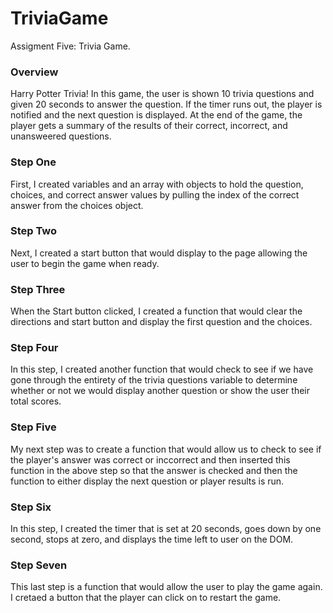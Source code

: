 # TriviaGame
Assigment Five: Trivia Game.

### Overview

Harry Potter Trivia! In this game, the user is shown 10 trivia questions and given 20 seconds to answer the question. If the timer runs out, the player is notified and the next question is displayed. At the end of the game, the player gets a summary of the results of their correct, incorrect, and unansweered questions. 

### Step One

First, I created variables and an array with objects to hold the question, choices, and correct answer values by pulling the index of the correct answer from the choices object.

### Step Two

Next, I created a start button that would display to the page allowing the user to begin the game when ready. 

### Step Three

When the Start button clicked, I created a function that would clear the directions and start button and display the first question and the choices.

### Step Four

In this step, I created another function that would check to see if we have gone through the entirety of the trivia questions variable to determine whether or not we would display another question or show the user their total scores. 

### Step Five 

My next step was to create a function that would allow us to check to see if the player's answer was correct or inccorrect and then inserted this function in the above step so that the answer is checked and then the function to either display the next question or player results is run.

### Step Six

In this step, I created the timer that is set at 20 seconds, goes down by one second, stops at zero, and displays the time left to user on the DOM. 

### Step Seven

This last step is a function that would allow the user to play the game again. I cretaed a button that the player can click on to restart the game. 
